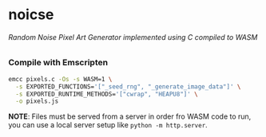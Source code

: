 # noicse

###### Random Noise Pixel Art Generator implemented using C compiled to WASM

### Compile with Emscripten
```bash
emcc pixels.c -Os -s WASM=1 \
  -s EXPORTED_FUNCTIONS='["_seed_rng", "_generate_image_data"]' \
  -s EXPORTED_RUNTIME_METHODS='["cwrap", "HEAPU8"]' \
  -o pixels.js
```

**NOTE**: Files must be served from a server in order fro WASM code to run, you can use a local server setup like `python -m http.server`.

